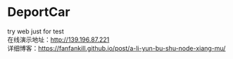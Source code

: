 # DeportCar
try web
just for test 
<br>
在线演示地址：http://139.196.87.221
<br>
详细博客：https://fanfankill.github.io/post/a-li-yun-bu-shu-node-xiang-mu/
